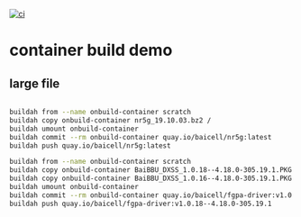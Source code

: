 [![ci](https://github.com/wangzheng422/container.build.demo/actions/workflows/main.yml/badge.svg)](https://github.com/wangzheng422/container.build.demo/actions/workflows/main.yml)

# container build demo

## large file

```bash

buildah from --name onbuild-container scratch
buildah copy onbuild-container nr5g_19.10.03.bz2 /
buildah umount onbuild-container 
buildah commit --rm onbuild-container quay.io/baicell/nr5g:latest
buildah push quay.io/baicell/nr5g:latest

buildah from --name onbuild-container scratch
buildah copy onbuild-container BaiBBU_DXSS_1.0.18--4.18.0-305.19.1.PKG /
buildah copy onbuild-container BaiBBU_DXSS_1.0.16--4.18.0-305.19.1.PKG /
buildah umount onbuild-container 
buildah commit --rm onbuild-container quay.io/baicell/fgpa-driver:v1.0.18--4.18.0-305.19.1
buildah push quay.io/baicell/fgpa-driver:v1.0.18--4.18.0-305.19.1

```
